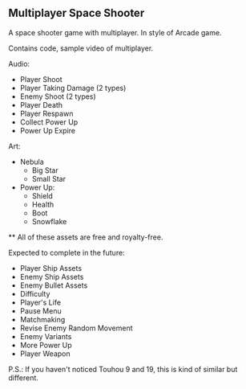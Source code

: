 ## Multiplayer Space Shooter

A space shooter game with multiplayer. In style of Arcade game.

Contains code, sample video of multiplayer. 

Audio:
* Player Shoot
* Player Taking Damage (2 types)
* Enemy Shoot (2 types)
* Player Death
* Player Respawn
* Collect Power Up
* Power Up Expire

Art:
* Nebula
  - Big Star
  - Small Star
* Power Up:
  - Shield
  - Health
  - Boot
  - Snowflake
 
** All of these assets are free and royalty-free.

Expected to complete in the future:
* Player Ship Assets
* Enemy Ship Assets
* Enemy Bullet Assets
* Difficulty
* Player's Life
* Pause Menu
* Matchmaking
* Revise Enemy Random Movement
* Enemy Variants
* More Power Up
* Player Weapon

P.S.: If you haven't noticed Touhou 9 and 19, this is kind of similar but different.

